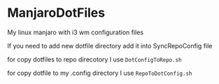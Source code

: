 # ManjaroDotFiles
My linux manjaro with i3 wm configuration files

If you need to add new dotfile directory add it into SyncRepoConfig file

for copy dotfiles to repo direcotory I use `DotConfigToRepo.sh`

for copy dotfile to my .config directory I use `RepoToDotConfig.sh`

